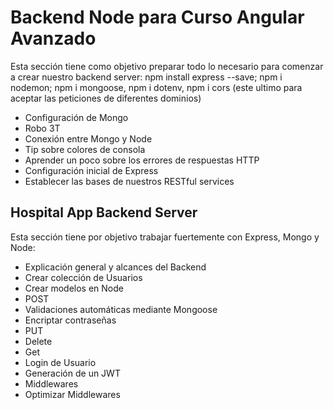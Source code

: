 # Backend Node para Curso Angular Avanzado
Esta sección tiene como objetivo preparar todo lo necesario para comenzar a crear nuestro backend server: npm install express --save; npm i nodemon; npm i mongoose, npm i dotenv, npm i cors (este ultimo para aceptar las peticiones de diferentes dominios)

- Configuración de Mongo
- Robo 3T
- Conexión entre Mongo y Node
- Tip sobre colores de consola
- Aprender un poco sobre los errores de respuestas HTTP
- Configuración inicial de Express
- Establecer las bases de nuestros RESTful services

## Hospital App Backend Server
Esta sección tiene por objetivo trabajar fuertemente con Express, Mongo y Node:

- Explicación general y alcances del Backend
- Crear colección de Usuarios
- Crear modelos en Node
- POST
- Validaciones automáticas mediante Mongoose
- Encriptar contraseñas
- PUT
- Delete
- Get
- Login de Usuario
- Generación de un JWT
- Middlewares
- Optimizar Middlewares